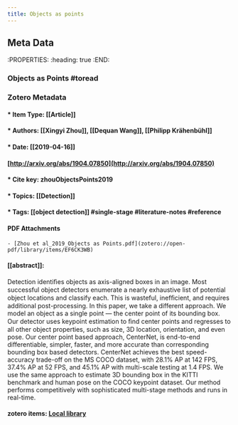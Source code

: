 ```yaml
---
title: Objects as points
---
```


## Meta Data
:PROPERTIES:
:heading: true
:END:
### Objects as Points #toread
### Zotero Metadata

#### * Item Type: [[Article]]
#### * Authors: [[Xingyi Zhou]], [[Dequan Wang]], [[Philipp Krähenbühl]]
#### 
#### * Date: [[2019-04-16]]
#### [http://arxiv.org/abs/1904.07850](http://arxiv.org/abs/1904.07850)
####  
#### * Cite key: zhouObjectsPoints2019
#### * Topics: [[Detection]]
#### 
#### * Tags: [[object detection]] #single-stage #literature-notes #reference
#### PDF Attachments
	- [Zhou et al_2019_Objects as Points.pdf](zotero://open-pdf/library/items/EF6CK3WB)

#### [[abstract]]:
Detection identiﬁes objects as axis-aligned boxes in an image. Most successful object detectors enumerate a nearly exhaustive list of potential object locations and classify each. This is wasteful, inefﬁcient, and requires additional post-processing. In this paper, we take a different approach. We model an object as a single point — the center point of its bounding box. Our detector uses keypoint estimation to ﬁnd center points and regresses to all other object properties, such as size, 3D location, orientation, and even pose. Our center point based approach, CenterNet, is end-to-end differentiable, simpler, faster, and more accurate than corresponding bounding box based detectors. CenterNet achieves the best speed-accuracy trade-off on the MS COCO dataset, with 28.1% AP at 142 FPS, 37.4% AP at 52 FPS, and 45.1% AP with multi-scale testing at 1.4 FPS. We use the same approach to estimate 3D bounding box in the KITTI benchmark and human pose on the COCO keypoint dataset. Our method performs competitively with sophisticated multi-stage methods and runs in real-time.

#### zotero items: [Local library](zotero://select/items/1_2UB3K7BV)
